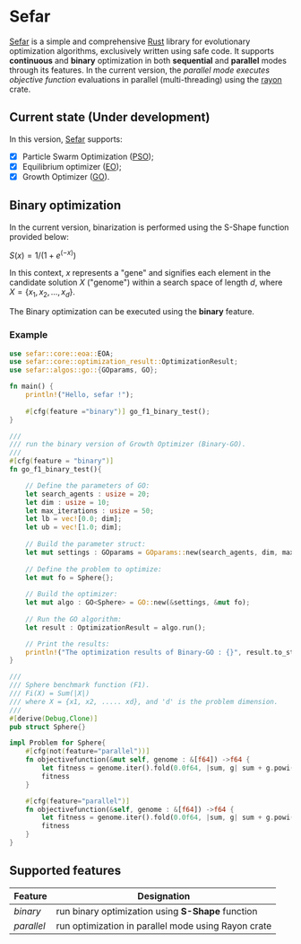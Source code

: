 # Sefar 

[Sefar](https://github.com/SaadDAHMANI/sefar) is a simple and comprehensive [Rust](https://github.com/rust-lang/rust) library for evolutionary optimization algorithms, exclusively written using safe code. It supports **continuous** and **binary** optimization in both **sequential** and **parallel** modes through its features. In the current version, the *_parallel mode executes objective function_* evaluations in parallel (multi-threading) using the [rayon](https://github.com/rayon-rs/rayon) crate.

## Current state (Under development)

 In this version, [Sefar](https://github.com/SaadDAHMANI/sefar) supports: 

- [X] Particle Swarm Optimization ([PSO](https://doi.org/10.1109/ICNN.1995.488968));   
- [X] Equilibrium optimizer ([EO](https://doi.org/10.1016/j.knosys.2019.105190));
- [X] Growth Optimizer ([GO](https://doi.org/10.1016/j.knosys.2022.110206)).

## Binary optimization
In the current version, binarization is performed using the S-Shape function provided below:

$S(x) = 1/(1 + e^{(-x)})$

In this context, *x* represents a "gene" and signifies each element in the candidate solution *X* ("genome") within a search space of length *d*, where $X= \{x_1, x_2, ..., x_d\}$. 

The Binary optimization can be executed using the **binary** feature.

### Example

```Rust
use sefar::core::eoa::EOA;
use sefar::core::optimization_result::OptimizationResult;
use sefar::algos::go::{GOparams, GO};

fn main() {
    println!("Hello, sefar !");
   
    #[cfg(feature ="binary")] go_f1_binary_test();
}

///
/// run the binary version of Growth Optimizer (Binary-GO).
/// 
#[cfg(feature = "binary")]
fn go_f1_binary_test(){

    // Define the parameters of GO:
    let search_agents : usize = 20;
    let dim : usize = 10;
    let max_iterations : usize = 50;
    let lb = vec![0.0; dim];
    let ub = vec![1.0; dim];
    
    // Build the parameter struct:
    let mut settings : GOparams = GOparams::new(search_agents, dim, max_iterations, &lb, &ub);
    
    // Define the problem to optimize:
    let mut fo = Sphere{};
  
    // Build the optimizer:
    let mut algo : GO<Sphere> = GO::new(&settings, &mut fo);
    
    // Run the GO algorithm: 
    let result : OptimizationResult = algo.run();

    // Print the results:
    println!("The optimization results of Binary-GO : {}", result.to_string());
} 

///
/// Sphere benchmark function (F1). 
/// Fi(X) = Sum(|X|)
/// where X = {x1, x2, ..... xd}, and 'd' is the problem dimension.
/// 
#[derive(Debug,Clone)]
pub struct Sphere{}

impl Problem for Sphere{
    #[cfg(not(feature="parallel"))]
    fn objectivefunction(&mut self, genome : &[f64]) ->f64 {
        let fitness = genome.iter().fold(0.0f64, |sum, g| sum + g.powi(2));
        fitness        
    }

    #[cfg(feature="parallel")]
    fn objectivefunction(&self, genome : &[f64]) ->f64 {
        let fitness = genome.iter().fold(0.0f64, |sum, g| sum + g.powi(2));
        fitness        
    }   
}

```


## Supported features

|Feature        | Designation                                         |
| ------------- | --------------------------------------------------- |
| *_binary_*    | run binary optimization using **S-Shape** function  |
| *_parallel_*  | run optimization in parallel mode using Rayon crate | 

